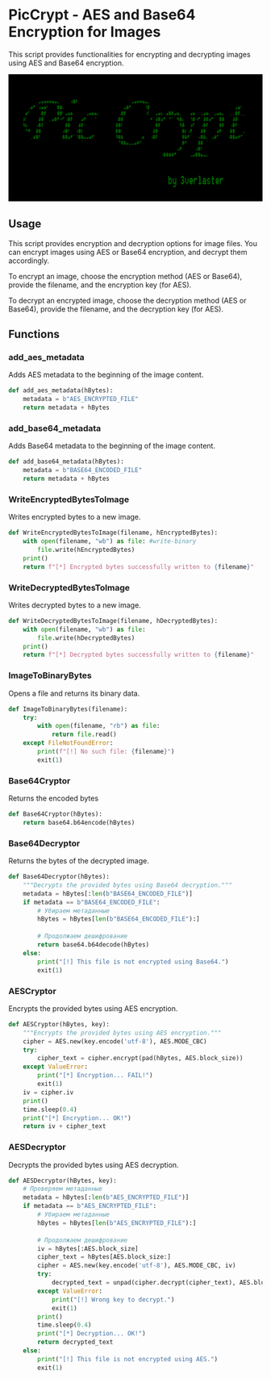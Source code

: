 # PicCrypt - AES and Base64 Encryption for Images

This script provides functionalities for encrypting and decrypting images using AES and Base64 encryption.

![PicCrypt](dev/PicCrypt.png)

## Usage
This script provides encryption and decryption options for image files. You can encrypt images using AES or Base64 encryption, and decrypt them accordingly.

To encrypt an image, choose the encryption method (AES or Base64), provide the filename, and the encryption key (for AES).

To decrypt an encrypted image, choose the decryption method (AES or Base64), provide the filename, and the decryption key (for AES).

## Functions

### add_aes_metadata

Adds AES metadata to the beginning of the image content.
```python
def add_aes_metadata(hBytes):
    metadata = b"AES_ENCRYPTED_FILE"
    return metadata + hBytes
```

### add_base64_metadata
Adds Base64 metadata to the beginning of the image content.
```python
def add_base64_metadata(hBytes):
    metadata = b"BASE64_ENCODED_FILE"
    return metadata + hBytes
```

### WriteEncryptedBytesToImage
Writes encrypted bytes to a new image.
```python
def WriteEncryptedBytesToImage(filename, hEncryptedBytes):
	with open(filename, "wb") as file: #write-binary
		file.write(hEncryptedBytes)
	print()
	return f"[*] Encrypted bytes successfully written to {filename}"
```

### WriteDecryptedBytesToImage
Writes decrypted bytes to a new image.
```python
def WriteDecryptedBytesToImage(filename, hDecryptedBytes):
	with open(filename, "wb") as file:
		file.write(hDecryptedBytes)
	print()
	return f"[*] Decrypted bytes successfully written to {filename}"
```

### ImageToBinaryBytes
Opens a file and returns its binary data.
```python
def ImageToBinaryBytes(filename):
	try:
		with open(filename, "rb") as file:
			return file.read()
	except FileNotFoundError:
		print(f"[!] No such file: {filename}")
		exit(1)
```

### Base64Cryptor
Returns the encoded bytes
```python
def Base64Cryptor(hBytes):
	return base64.b64encode(hBytes)
```

### Base64Decryptor
Returns the bytes of the decrypted image.
```python
def Base64Decryptor(hBytes):
    """Decrypts the provided bytes using Base64 decryption."""
    metadata = hBytes[:len(b"BASE64_ENCODED_FILE")]
    if metadata == b"BASE64_ENCODED_FILE":
        # Убираем метаданные
        hBytes = hBytes[len(b"BASE64_ENCODED_FILE"):]

        # Продолжаем дешифрование
        return base64.b64decode(hBytes)
    else:
        print("[!] This file is not encrypted using Base64.")
        exit(1)
```

### AESCryptor
Encrypts the provided bytes using AES encryption.
```python
def AESCryptor(hBytes, key):
    """Encrypts the provided bytes using AES encryption."""
    cipher = AES.new(key.encode('utf-8'), AES.MODE_CBC)
    try:
        cipher_text = cipher.encrypt(pad(hBytes, AES.block_size))
    except ValueError:
        print("[*] Encryption... FAIL!")
        exit(1)
    iv = cipher.iv
    print()
    time.sleep(0.4)
    print("[*] Encryption... OK!")
    return iv + cipher_text
```

### AESDecryptor
Decrypts the provided bytes using AES decryption.
```python
def AESDecryptor(hBytes, key):
    # Проверяем метаданные
    metadata = hBytes[:len(b"AES_ENCRYPTED_FILE")]
    if metadata == b"AES_ENCRYPTED_FILE":
        # Убираем метаданные
        hBytes = hBytes[len(b"AES_ENCRYPTED_FILE"):]

        # Продолжаем дешифрование
        iv = hBytes[:AES.block_size]
        cipher_text = hBytes[AES.block_size:]
        cipher = AES.new(key.encode('utf-8'), AES.MODE_CBC, iv)
        try:
            decrypted_text = unpad(cipher.decrypt(cipher_text), AES.block_size)
        except ValueError:
            print("[!] Wrong key to decrypt.")
            exit(1)
        print()
        time.sleep(0.4)
        print("[*] Decryption... OK!")
        return decrypted_text
    else:
        print("[!] This file is not encrypted using AES.")
        exit(1)
```
